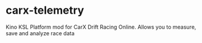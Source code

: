# carx-telemetry
Kino KSL Platform mod for CarX Drift Racing Online. Allows you to measure, save and analyze race data
